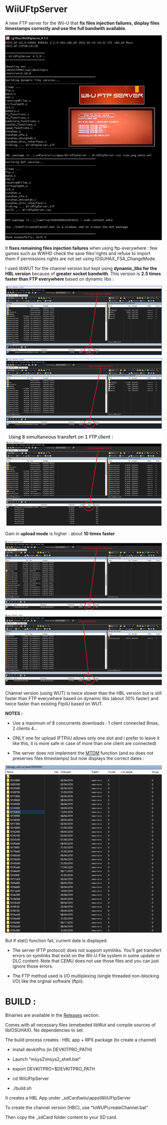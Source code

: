# WiiUFtpServer
A new FTP server for the Wii-U that **fix files injection failures, display files timestamps correctly and use the full bandwith available**.

<p align="center">
  <img src="WiiUFtpServer.png">
</p>

It **fixes remaining files injection failures** when using ftp-everywhere : few games such as WWHD check the save files'rights and refuse to import them if permissions rights are not set using IOSUHAX_FSA_ChangeMode.

I used libWUT for the channel version but kept using **dynamic_libs for the HBL version** because of **greater socket bandwith**. 
This version is **2.5 times faster than FTP everywhere** based on dynamic libs :

<p align="center">
  <img src="bandwith.png">
</p>

Gain in **upload mode** is higher : about **10 times faster**

<p align="center">
  <img src="bandwithUL.png">
</p>


Channel version (using WUT) is twice slower than the HBL version but is still faster than FTP everywhere based on dynamic libs (about 30% faster) and twice faster than existing FtpiiU based on WUT.

**NOTES :**

- Use a maximum of 8 concurrents downloads : 1 client connected 8max, 2 clients 4...
- ONLY one for upload (FTPiiU allows only one slot and i prefer to leave it like this, it is more safe in case of more than one client are connected)

- The server does not implement the [MTDM](https://support.solarwinds.com/SuccessCenter/s/article/Enable-the-MDTM-command-to-preserve-the-original-time-stamp-of-uploaded-files?language=en_US) function (and so does not preserves files timestamps) but now displays the correct dates : 

<p align="center">
  <img src="timestamps.png">
</p>

But if stat() function fail, current date is displayed. 

- The server (FTP protocol) does not support symlinks. You'll get transfert errors on symlinks that exist on the Wii-U File system in some update or DLC content. Note that CEMU does not use those files and you can just ignore those errors.

- The FTP method used is I/O multiplexing (single threaded non-blocking I/O) like the orginal software (ftpii).


#
# BUILD :

Binairies are available in the [Releases](https://github.com/Laf111/WiiUFtpServer/releases/latest) section.

Comes with all necessary files (emebeded libWut and compile sources of libIOSUHAX). 
No dependencies to set.


The build process creates : HBL app + RPX package (to create a channel)


- Install devkitPro (in DEVKITPRO_PATH)

- Launch "msys2\msys2_shell.bat"

- export DEVKITPRO=$DEVKITPRO_PATH

- cd WiiUFtpServer

- ./build.sh

It creates a HBL App under \_sdCard\wiiu\apps\WiiUFtpServer

To create the channel version (HBC), use "toWUP\createChannel.bat"

Then copy the \_sdCard folder content to your SD card.

